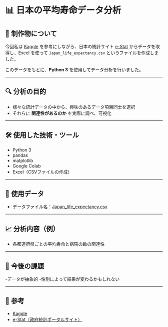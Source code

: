 # 📊 日本の平均寿命データ分析

## 📁 制作物について

今回私は [Kaggle](https://www.kaggle.com/) を参考にしながら、日本の統計サイト [e-Stat](https://www.e-stat.go.jp/) からデータを取得し、Excel を使って `Japan_life_expectancy.csv` というファイルを作成しました。

このデータをもとに、**Python 3** を使用してデータ分析を行いました。

---

## 🔍 分析の目的

- 様々な統計データの中から、興味のあるデータ項目同士を選択
- それらに **関連性があるのか** を実際に調べ、可視化

---

## 🛠 使用した技術・ツール

- Python 3
- pandas
- matplotlib
- Google Colab
- Excel（CSVファイルの作成）

---

## 📂 使用データ

- データファイル名：[Japan_life_expectancy.csv](https://github.com/user-attachments/files/20437255/Japan_life_expectancy.csv)

---

## 📈 分析内容（例）

- 各都道府県ごとの平均寿命と病院の数の関連性

---

## 📝 今後の課題

-データが抽象的
-性別によって結果が変わるかもしれない

---

## 📌 参考

- [Kaggle](https://www.kaggle.com/)
- [e-Stat（政府統計ポータルサイト）](https://www.e-stat.go.jp/)
